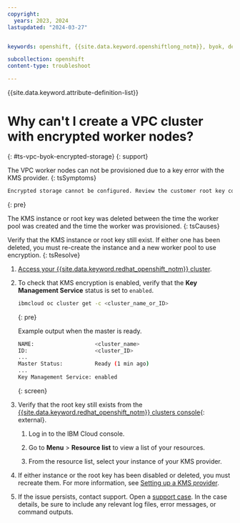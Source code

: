 ```yaml
---
copyright:
  years: 2023, 2024
lastupdated: "2024-03-27"


keywords: openshift, {{site.data.keyword.openshiftlong_notm}}, byok, debug, help, vpc, storage, encryption

subcollection: openshift
content-type: troubleshoot

---
```


{{site.data.keyword.attribute-definition-list}}



# Why can't I create a VPC cluster with encrypted worker nodes? 
{: #ts-vpc-byok-encrypted-storage}
{: support}

The VPC worker nodes can not be provisioned due to a key error with the KMS provider.
{: tsSymptoms}

```sh
Encrypted storage cannot be configured. Review the customer root key configuration for the worker pool.
```
{: pre}

The KMS instance or root key was deleted between the time the worker pool was created and the time the worker was provisioned.
{: tsCauses}

Verify that the KMS instance or root key still exist. If either one has been deleted, you must re-create the instance and a new worker pool to use encryption. 
{: tsResolve}

1. [Access your {{site.data.keyword.redhat_openshift_notm}} cluster](/docs/openshift?topic=openshift-access_cluster).

1. To check that KMS encryption is enabled, verify that the **Key Management Service** status is set to `enabled`.
    ```sh
    ibmcloud oc cluster get -c <cluster_name_or_ID>
    ```
    {: pre}


    Example output when the master is ready.
    ```sh
    NAME:                   <cluster_name>   
    ID:                     <cluster_ID>   
    ...
    Master Status:          Ready (1 min ago)
    ...
    Key Management Service: enabled   
    ```
    {: screen}

1. Verify that the root key still exists from the [{{site.data.keyword.redhat_openshift_notm}} clusters console](https://cloud.ibm.com/kubernetes/clusters?platformType=openshift){: external}. 

    1. Log in to the IBM Cloud console.

    1. Go to **Menu** > **Resource list** to view a list of your resources.

    1. From the resource list, select your instance of your KMS provider. 


1. If either instance or the root key has been disabled or deleted, you must recreate them. For more information, see [Setting up a KMS provider](/docs/openshift?topic=openshift-encryption-setup).

1. If the issue persists, contact support. Open a [support case](/docs/get-support?topic=get-support-using-avatar). In the case details, be sure to include any relevant log files, error messages, or command outputs.





